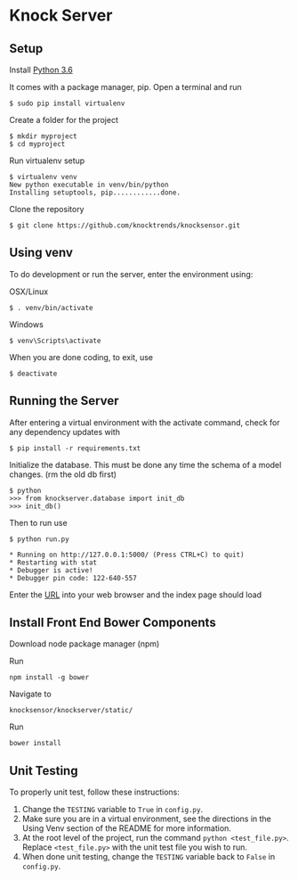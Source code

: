 # Knock Server

## Setup

Install [Python 3.6](https://www.python.org/downloads/)

It comes with a package manager, pip. Open a terminal and run
```
$ sudo pip install virtualenv
```

Create a folder for the project
```
$ mkdir myproject
$ cd myproject
```

Run virtualenv setup
```
$ virtualenv venv
New python executable in venv/bin/python
Installing setuptools, pip............done.
```

Clone the repository
```
$ git clone https://github.com/knocktrends/knocksensor.git
```

## Using venv

To do development or run the server, enter the environment using:

OSX/Linux
```
$ . venv/bin/activate
```

Windows
```
$ venv\Scripts\activate
```

When you are done coding, to exit, use
```
$ deactivate
```

## Running the Server
After entering a virtual environment with the activate command, check for any dependency updates with

```
$ pip install -r requirements.txt
```

Initialize the database. This must be done any time the schema of a model changes. (rm the old db first)
```
$ python
>>> from knockserver.database import init_db
>>> init_db()
```

Then to run use
```
$ python run.py

* Running on http://127.0.0.1:5000/ (Press CTRL+C) to quit)
* Restarting with stat
* Debugger is active!
* Debugger pin code: 122-640-557
```

Enter the [URL](http://127.0.0.1:5000/) into your web browser and the index page should load


## Install Front End Bower Components
Download node package manager (npm)

Run
```
npm install -g bower
```

Navigate to
```
knocksensor/knockserver/static/
```

Run
```
bower install
```

## Unit Testing

To properly unit test, follow these instructions:
1. Change the ```TESTING``` variable to ```True``` in ```config.py```.
2. Make sure you are in a virtual environment, see the directions in the Using Venv section of the README for more information.
3. At the root level of the project, run the command ```python <test_file.py>```.  Replace ```<test_file.py>``` with the unit test file you wish to run.
4. When done unit testing, change the ```TESTING``` variable back to ```False``` in ```config.py```.